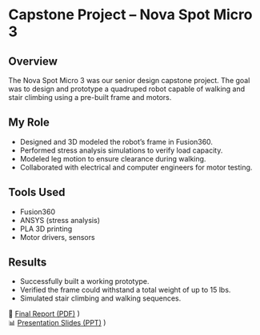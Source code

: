 # Capstone Project – Nova Spot Micro 3

## Overview
The Nova Spot Micro 3 was our senior design capstone project. The goal was to design and prototype a quadruped robot capable of walking and stair climbing using a pre-built frame and motors.

## My Role
- Designed and 3D modeled the robot’s frame in Fusion360.  
- Performed stress analysis simulations to verify load capacity.  
- Modeled leg motion to ensure clearance during walking.  
- Collaborated with electrical and computer engineers for motor testing.  

## Tools Used
- Fusion360  
- ANSYS (stress analysis)  
- PLA 3D printing  
- Motor drivers, sensors  

## Results
- Successfully built a working prototype.  
- Verified the frame could withstand a total weight of up to 15 lbs.  
- Simulated stair climbing and walking sequences.  

📄 [Final Report (PDF)](https://github.com/user-attachments/files/22549265/Final.Report.pdf)
)  
📊 [Presentation Slides (PPT)](https://github.com/user-attachments/files/22549271/Final.Presentaion.28_04_25.pptx)
)  
